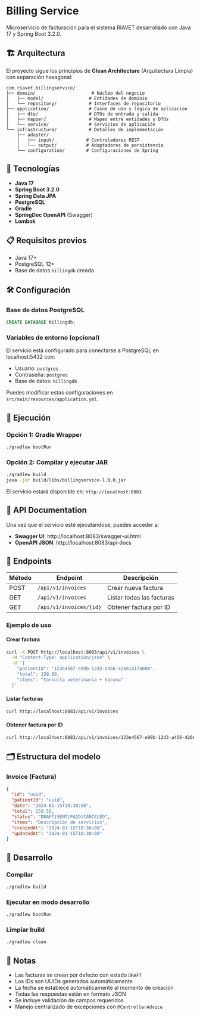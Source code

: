 # Billing Service

Microservicio de facturación para el sistema RIAVET desarrollado con Java 17 y Spring Boot 3.2.0.

## 🏗️ Arquitectura

El proyecto sigue los principios de **Clean Architecture** (Arquitectura Limpia) con separación hexagonal:

```
com.riavet.billingservice/
├── domain/                     # Núcleo del negocio
│   ├── model/                 # Entidades de dominio
│   └── repository/            # Interfaces de repositorio
├── application/               # Casos de uso y lógica de aplicación
│   ├── dto/                   # DTOs de entrada y salida
│   ├── mapper/                # Mapeo entre entidades y DTOs
│   └── service/               # Servicios de aplicación
└── infrastructure/            # Detalles de implementación
    ├── adapter/
    │   ├── input/            # Controladores REST
    │   └── output/           # Adaptadores de persistencia
    └── configuration/        # Configuraciones de Spring
```

## 🚀 Tecnologías

- **Java 17**
- **Spring Boot 3.2.0**
- **Spring Data JPA**
- **PostgreSQL**
- **Gradle**
- **SpringDoc OpenAPI** (Swagger)
- **Lombok**

## 📋 Requisitos previos

- Java 17+
- PostgreSQL 12+
- Base de datos `billingdb` creada

## 🛠️ Configuración

### Base de datos PostgreSQL

```sql
CREATE DATABASE billingdb;
```

### Variables de entorno (opcional)

El servicio está configurado para conectarse a PostgreSQL en localhost:5432 con:
- Usuario: `postgres`
- Contraseña: `postgres`
- Base de datos: `billingdb`

Puedes modificar estas configuraciones en `src/main/resources/application.yml`.

## 🚀 Ejecución

### Opción 1: Gradle Wrapper
```bash
./gradlew bootRun
```

### Opción 2: Compilar y ejecutar JAR
```bash
./gradlew build
java -jar build/libs/billingservice-1.0.0.jar
```

El servicio estará disponible en: `http://localhost:8083`

## 📖 API Documentation

Una vez que el servicio esté ejecutándose, puedes acceder a:

- **Swagger UI**: http://localhost:8083/swagger-ui.html
- **OpenAPI JSON**: http://localhost:8083/api-docs

## 🔗 Endpoints

| Método | Endpoint | Descripción |
|--------|----------|-------------|
| POST | `/api/v1/invoices` | Crear nueva factura |
| GET | `/api/v1/invoices` | Listar todas las facturas |
| GET | `/api/v1/invoices/{id}` | Obtener factura por ID |

### Ejemplo de uso

#### Crear factura
```bash
curl -X POST http://localhost:8083/api/v1/invoices \
  -H "Content-Type: application/json" \
  -d '{
    "patientId": "123e4567-e89b-12d3-a456-426614174000",
    "total": 150.50,
    "items": "Consulta veterinaria + Vacuna"
  }'
```

#### Listar facturas
```bash
curl http://localhost:8083/api/v1/invoices
```

#### Obtener factura por ID
```bash
curl http://localhost:8083/api/v1/invoices/123e4567-e89b-12d3-a456-426614174000
```

## 🗂️ Estructura del modelo

### Invoice (Factura)
```json
{
  "id": "uuid",
  "patientId": "uuid",
  "date": "2024-01-15T10:30:00",
  "total": 150.50,
  "status": "DRAFT|SENT|PAID|CANCELED",
  "items": "Descripción de servicios",
  "createdAt": "2024-01-15T10:30:00",
  "updatedAt": "2024-01-15T10:30:00"
}
```

## 🔧 Desarrollo

### Compilar
```bash
./gradlew build
```

### Ejecutar en modo desarrollo
```bash
./gradlew bootRun
```

### Limpiar build
```bash
./gradlew clean
```

## 📝 Notas

- Las facturas se crean por defecto con estado `DRAFT`
- Los IDs son UUIDs generados automáticamente
- La fecha se establece automáticamente al momento de creación
- Todas las respuestas están en formato JSON
- Se incluye validación de campos requeridos
- Manejo centralizado de excepciones con `@ControllerAdvice`

